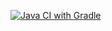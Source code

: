 [![Java CI with Gradle](https://github.com/PavelMerkul/BBD/actions/workflows/gradle.yml/badge.svg)](https://github.com/PavelMerkul/BBD/actions/workflows/gradle.yml)
